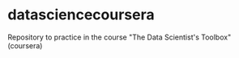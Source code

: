 datasciencecoursera
===================

Repository to practice in the course "The Data Scientist's Toolbox" (coursera)

